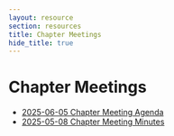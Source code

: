 ```yaml
---
layout: resource
section: resources
title: Chapter Meetings
hide_title: true
---
```


# Chapter Meetings

- [2025-06-05 Chapter Meeting Agenda](files/2025-06-05-chapter-meeting.html)
- [2025-05-08 Chapter Meeting Minutes](files/2025-05-08-chapter-meeting.html)

